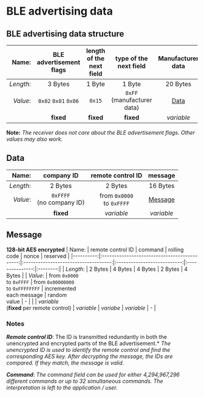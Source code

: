 # BLE advertising data

## BLE advertising data structure

| Name:     | BLE advertisement flags | length of the<br>next field | type of the<br>next field     | Manufacturer<br>data |
|----------:|:-----------------------:|:---------------------------:|:-----------------------------:|:--------------------:|
| *Length*: | 3 Bytes                 | 1 Byte                      | 1 Byte                        | 20 Bytes             |
| *Value*:  | `0x02` `0x01` `0x06`    | `0x15`                      | `0xFF`<br>(manufacturer data) | [Data](#data)        |
|           | **fixed**               | **fixed**<br>               | **fixed**                     | *variable*           |

**Note:**
*The receiver does not care about the BLE advertisement flags. Other values may also work.*

## Data

| Name:     | company ID                  | remote control ID            | message             |
|----------:|:---------------------------:|:----------------------------:|:-------------------:|
| *Length*: | 2 Bytes                     | 2 Bytes                      | 16 Bytes            |
| *Value*:  | `0xFFFF`<br>(no company ID) | from `0x0000`<br>to `0xFFFF` | [Message](#message) |
|           | **fixed**                   | *variable*                   | *variable*          |
 
## Message
**128-bit AES encrypted**
| Name:     | remote control ID                            | command                              | rolling code                | nonce           | reserved |
|----------:|:--------------------------------------------:|:------------------------------------:|:---------------------------:|:---------------:|:--------:|
| *Length*: | 2 Bytes                                      | 4 Bytes                              | 4 Bytes                     | 2 Bytes         | 4 Bytes  |
| *Value*:  | from `0x0000`<br>to `0xFFFF`                 | from `0x00000000`<br>to `0xFFFFFFFF` | incremented<br>each message | random<br>value | -        |
|           | *variable*<br>(**fixed** per remote control) | *variable*                           | *variabe*                   | *variable*      | -        |

### Notes

***Remote control ID***: The ID is transmitted redundantly in both the unencrypted and encrypted parts of the BLE advertisement.*
*The unencrypted ID is used to identify the remote control and find the corresponding AES key.*
*After decrypting the message, the IDs are compared. If they match, the message is valid.*

***Command***: *The command field can be used for either 4,294,967,296 different commands or up to 32 simultaneous commands. The interpretation is left to the application / user.*

